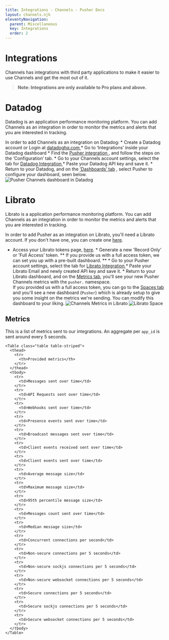 ```yaml
---
title: Integrations - Channels - Pusher Docs
layout: channels.njk
eleventyNavigation: 
  parent: Miscellaneous
  key: Integrations
  order: 2
---
```

# Integrations
 
Channels has integrations with third party applications to make it easier to use Channels and get the most out of it. 
 
> **Note: Integrations are only available to Pro plans and above.** 
 
# Datadog
 
Datadog is an application performance monitoring platform. You can add Channels as an integration in order to monitor the metrics and alerts that you are interested in tracking. 
 
In order to add Channels as an integration on Datadog:
 <List order> *  Create a Datadog account or Login at <a href="https://www.datadoghq.com/" target="_blank"> datadoghq.com </a>  * Go to ‘Integrations’ inside your Datadog dashboard *  Find the <a href="https://app.datadoghq.com/account/settings#integrations/pusher" target="_blank"> Pusher integration </a> , and follow the steps on the ‘Configuration’ tab.  *  Go to your Channels account settings, select the tab for <a href="https://dashboard.pusher.com/channels/integrations/stats" target="_blank"> Datadog Integration </a>  * Paste your Datadog API key and save it. *  Return to your Datadog, and on the [‘Dashboards’ tab](https://app.datadoghq.com/dash/list) , select Pusher to configure your dashboard, seen below.   <Image src="/docs/static/channels/media/screenshot-channels-dashboard.png" alt="Pusher Channels dashboard in Datadog" /> 
# Librato
 
Librato is a application performance monitoring platform. You can add Channels as an integration in order to monitor the metrics and alerts that you are interested in tracking. 
 
In order to add Pusher as an integration on Librato, you'll need a Librato account. If you don't have one, you can create one [here](https://metrics.librato.com/sign_up). 
  *  Access your Librato tokens page, [here](https://metrics.librato.com/account/tokens).  *  Generate a new 'Record Only' or 'Full Access' token. ** If you provide us with a full access token, we can set you up with a pre-built dashboard. **  *  Go to your Pusher account settings, select the tab for <a href="https://dashboard.pusher.com/channels/integrations/stats" target="_blank"> Librato Integration </a>  *  Paste your Librato Email and newly created API key and save it.  *  Return to your Librato dashboard, and on the [Metrics tab](https://metrics.librato.com/s/metrics), you'll see your new Pusher Channels metrics with the `pusher.` namespace.   
If you provided us with a full access token, you can go to the [Spaces tab](https://metrics.librato.com/s/spaces) and you'll see a new dashboard (`Pusher`) which is already setup to give you some insight on the metrics we're sending. You can modify this dashboard to your liking. 
 <Image src="/docs/static/channels/media/pusher-metrics.png" alt="Channels Metrics in Librato" /> <Image src="/docs/static/channels/media/channels-space.png" alt="Librato Space" /> 
## Metrics
 
This is a list of metrics sent to our integrations. An aggregate per `app_id` is sent around every 5 seconds. 


    <Table class="table table-striped">
      <thead>
        <tr>
          <th>Provided metrics</th>
        </tr>
      </thead>
      <tbody>
        <tr>
          <td>Messages sent over time</td>
        </tr>
        <tr>
          <td>API Requests sent over time</td>
        </tr>
        <tr>
          <td>Webhooks sent over time</td>
        </tr>
        <tr>
          <td>Presence events sent over time</td>
        </tr>
        <tr>
          <td>Broadcast messages sent over time</td>
        </tr>
        <tr>
          <td>Client events received sent over time</td>
        </tr>
        <tr>
          <td>Client events sent over time</td>
        </tr>
        <tr>
          <td>Average message size</td>
        </tr>
        <tr>
          <td>Maximum message size</td>
        </tr>
        <tr>
          <td>95th percentile message size</td>
        </tr>
        <tr>
          <td>Messages count sent over time</td>
        </tr>
        <tr>
          <td>Median message size</td>
        </tr>
        <tr>
          <td>Concurrent connections per second</td>
        </tr>
        <tr>
          <td>Non-secure connections per 5 seconds</td>
        </tr>
        <tr>
          <td>Non-secure sockjs connections per 5 seconds</td>
        </tr>
        <tr>
          <td>Non-secure websocket connections per 5 seconds</td>
        </tr>
        <tr>
          <td>Secure connections per 5 seconds</td>
        </tr>
        <tr>
          <td>Secure sockjs connections per 5 seconds</td>
        </tr>
        <tr>
          <td>Secure websocket connections per 5 seconds</td>
        </tr>
      </tbody>
    </Table>
